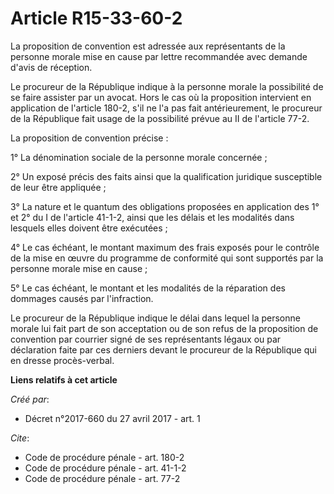 # Article R15-33-60-2

La proposition de convention est adressée aux représentants de la personne morale mise en cause par lettre recommandée avec
demande d'avis de réception. 

Le procureur de la République indique à la personne morale la possibilité de se faire assister par un avocat. Hors le cas où
la proposition intervient en application de l'article 180-2, s'il ne l'a pas fait antérieurement, le procureur de la
République fait usage de la possibilité prévue au II de l'article 77-2. 

La proposition de convention précise : 

1° La dénomination sociale de la personne morale concernée ; 

2° Un exposé précis des faits ainsi que la qualification juridique susceptible de leur être appliquée ; 

3° La nature et le quantum des obligations proposées en application des 1° et 2° du I de l'article 41-1-2, ainsi que les
délais et les modalités dans lesquels elles doivent être exécutées ; 

4° Le cas échéant, le montant maximum des frais exposés pour le contrôle de la mise en œuvre du programme de conformité qui
sont supportés par la personne morale mise en cause ; 

5° Le cas échéant, le montant et les modalités de la réparation des dommages causés par l'infraction. 

Le procureur de la République indique le délai dans lequel la personne morale lui fait part de son acceptation ou de son
refus de la proposition de convention par courrier signé de ses représentants légaux ou par déclaration faite par ces
derniers devant le procureur de la République qui en dresse procès-verbal.

**Liens relatifs à cet article**

_Créé par_:

  - Décret n°2017-660 du 27 avril 2017 - art. 1

_Cite_:

  - Code de procédure pénale - art. 180-2
  - Code de procédure pénale - art. 41-1-2
  - Code de procédure pénale - art. 77-2
